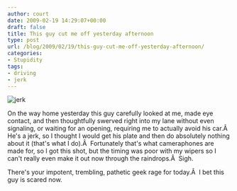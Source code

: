 ```yaml
---
author: court
date: 2009-02-19 14:29:07+00:00
draft: false
title: This guy cut me off yesterday afternoon
type: post
url: /blog/2009/02/19/this-guy-cut-me-off-yesterday-afternoon/
categories:
- Stupidity
tags:
- driving
- jerk
---
```


![jerk](http://www.vallentyne.com/blog/wp-content/uploads/2009/02/photo-225x300.jpg)


On the way home yesterday this guy carefully looked at me, made eye contact, and then thoughtfully swerved right into my lane without even signaling, or waiting for an opening, requiring me to actually avoid his car.Â  He's a jerk, so I thought I would get his plate and then do absolutely nothing about it (that's what I do).Â  Fortunately that's what cameraphones are made for, so I got this shot, but the timing was poor with my wipers so I can't really even make it out now through the raindrops.Â  Sigh.

There's your impotent, trembling, pathetic geek rage for today.Â  I bet this guy is scared now.
